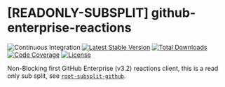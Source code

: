 # [READONLY-SUBSPLIT] github-enterprise-reactions


![Continuous Integration](https://github.com/php-api-clients/github-enterprise-reactions/workflows/Continuous%20Integration/badge.svg)
[![Latest Stable Version](https://poser.pugx.org/api-clients/github-enterprise-reactions/v/stable.png)](https://packagist.org/packages/api-clients/github-enterprise-reactions)
[![Total Downloads](https://poser.pugx.org/api-clients/github-enterprise-reactions/downloads.png)](https://packagist.org/packages/api-clients/github-enterprise-reactions)
[![Code Coverage](https://scrutinizer-ci.com/g/php-api-clients/github-enterprise-reactions/badges/coverage.png?b==)](https://scrutinizer-ci.com/g/php-api-clients/github-enterprise-reactions/?branch=)
[![License](https://poser.pugx.org/api-clients/github-enterprise-reactions/license.png)](https://packagist.org/packages/api-clients/github-enterprise-reactions)

Non-Blocking first GitHub Enterprise (v3.2) reactions client, this is a read only sub split, see [`root-subsplit-github`](https://github.com/php-api-clients/root-subsplit-github).

